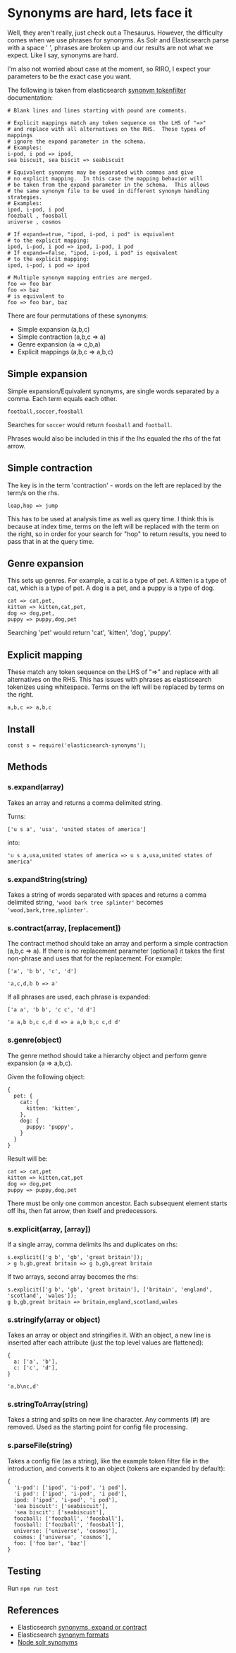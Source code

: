 # Synonyms are hard, lets face it

Well, they aren't really, just check out a Thesaurus. However, the difficulty comes when we use phrases for synonyms. As Solr and Elasticsearch parse with a space ' ', phrases are broken up and our results are not what we expect. Like I say, synonyms are hard.

I'm also not worried about case at the moment, so RIRO, I expect your parameters to be the exact case you want.

The following is taken from elasticsearch [synonym tokenfilter](https://www.elastic.co/guide/en/elasticsearch/reference/2.3/analysis-synonym-tokenfilter.html) documentation:

```
# Blank lines and lines starting with pound are comments.

# Explicit mappings match any token sequence on the LHS of "=>"
# and replace with all alternatives on the RHS.  These types of mappings
# ignore the expand parameter in the schema.
# Examples:
i-pod, i pod => ipod,
sea biscuit, sea biscit => seabiscuit

# Equivalent synonyms may be separated with commas and give
# no explicit mapping.  In this case the mapping behavior will
# be taken from the expand parameter in the schema.  This allows
# the same synonym file to be used in different synonym handling strategies.
# Examples:
ipod, i-pod, i pod
foozball , foosball
universe , cosmos

# If expand==true, "ipod, i-pod, i pod" is equivalent
# to the explicit mapping:
ipod, i-pod, i pod => ipod, i-pod, i pod
# If expand==false, "ipod, i-pod, i pod" is equivalent
# to the explicit mapping:
ipod, i-pod, i pod => ipod

# Multiple synonym mapping entries are merged.
foo => foo bar
foo => baz
# is equivalent to
foo => foo bar, baz
```

There are four permutations of these synonyms:

  - Simple expansion (a,b,c)
  - Simple contraction (a,b,c => a)
  - Genre expansion (a => c,b,a)
  - Explicit mappings (a,b,c => a,b,c)

## Simple expansion

Simple expansion/Equivalent synonyms, are single words separated by a comma. Each term equals each other.

```
football,soccer,foosball
```

Searches for ```soccer``` would return ```foosball``` and ```football```.

Phrases would also be included in this if the lhs equaled the rhs of the fat arrow.

## Simple contraction

The key is in the term 'contraction' - words on the left are replaced by the term/s on the rhs.

```
leap,hop => jump
```

This has to be used at analysis time as well as query time. I think this is because at index time, terms on the left will be replaced with the term on the right, so in order for your search for "hop" to return results, you need to pass that in at the query time.

## Genre expansion

This sets up genres. For example, a cat is a type of pet. A kitten is a type of cat, which is a type of pet. A dog is a pet, and a puppy is a type of dog.

```
cat => cat,pet,
kitten => kitten,cat,pet,
dog => dog,pet,
puppy => puppy,dog,pet
```

Searching 'pet' would return 'cat', 'kitten', 'dog', 'puppy'.

## Explicit mapping

These match any token sequence on the LHS of "=>" and replace with all alternatives on the RHS. This has issues with phrases as elasticsearch tokenizes using whitespace. Terms on the left will be replaced by terms on the right.

```
a,b,c => a,b,c
```

## Install

```
const s = require('elasticsearch-synonyms');
```

## Methods

### s.expand(array)

Takes an array and returns a comma delimited string.

Turns:

```
['u s a', 'usa', 'united states of america']
```

into:

```
'u s a,usa,united states of america => u s a,usa,united states of america'
```

### s.expandString(string)

Takes a string of words separated with spaces and returns a comma delimited string, ```'wood bark tree splinter'``` becomes ```'wood,bark,tree,splinter'```.

### s.contract(array, [replacement])

The contract method should take an array and perform a simple contraction (a,b,c => a). If there is no replacement parameter (optional) it takes the first non-phrase and uses that for the replacement. For example:

```
['a', 'b b', 'c', 'd']
```

```
'a,c,d,b b => a'
```

If all phrases are used, each phrase is expanded:

```
['a a', 'b b', 'c c', 'd d']
```

```
'a a,b b,c c,d d => a a,b b,c c,d d'
```

### s.genre(object)

The genre method should take a hierarchy object and perform genre expansion (a => a,b,c).

Given the following object:

```
{
  pet: {
    cat: {
      kitten: 'kitten',
    },
    dog: {
      puppy: 'puppy',
    }
  }
}
```
Result will be:

```
cat => cat,pet
kitten => kitten,cat,pet
dog => dog,pet
puppy => puppy,dog,pet
```

There must be only one common ancestor. Each subsequent element starts off lhs, then fat arrow, then itself and predecessors.

### s.explicit(array, [array])

If a single array, comma delimits lhs and duplicates on rhs:

```
s.explicit(['g b', 'gb', 'great britain']);
> g b,gb,great britain => g b,gb,great britain
```

If two arrays, second array becomes the rhs:

```
s.explicit(['g b', 'gb', 'great britain'], ['britain', 'england', 'scotland', 'wales']);
g b,gb,great britain => britain,england,scotland,wales
```

### s.stringify(array or object)

Takes an array or object and stringifies it. With an object, a new line is inserted after each attribute (just the top level values are flattened):

```
{
  a: ['a', 'b'],
  c: ['c', 'd'],
}
```

```
'a,b\nc,d'
```

### s.stringToArray(string)

Takes a string and splits on new line character. Any comments (#) are removed. Used as the starting point for config file processing.

### s.parseFile(string)

Takes a config file (as a string), like the example token filter file in the introduction, and converts it to an object (tokens are expanded by default):

```
{
  'i-pod': ['ipod', 'i-pod', 'i pod'],
  'i pod': ['ipod', 'i-pod', 'i pod'],
  ipod: ['ipod', 'i-pod', 'i pod'],
  'sea biscuit': ['seabiscuit'],
  'sea biscit': ['seabiscuit'],
  foozball: ['foozball', 'foosball'],
  foosball: ['foozball', 'foosball'],
  universe: ['universe', 'cosmos'],
  cosmos: ['universe', 'cosmos'],
  foo: ['foo bar', 'baz']
}
```

## Testing

Run ```npm run test```

## References

  - Elasticsearch [synonyms, expand or contract](https://www.elastic.co/guide/en/elasticsearch/guide/current/synonyms-expand-or-contract.html)
  - Elasticsearch [synonym formats](https://www.elastic.co/guide/en/elasticsearch/guide/current/synonym-formats.html)
  - [Node solr synonyms](https://github.com/Prinzhorn/node-solr-synonyms)
